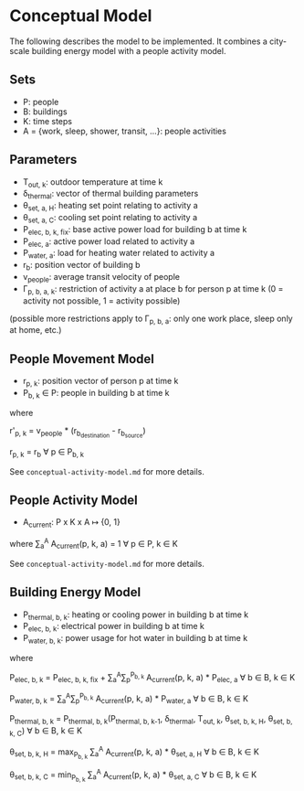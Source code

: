 # Conceptual Model

The following describes the model to be implemented. It combines a city-scale building energy model with a people activity model.

## Sets

* P: people
* B: buildings
* K: time steps
* A = {work, sleep, shower, transit, ...}: people activities

## Parameters

* T<sub>out, k</sub>: outdoor temperature at time k
* &delta;<sub>thermal</sub>: vector of thermal building parameters
* &theta;<sub>set, a, H</sub>: heating set point relating to activity a
* &theta;<sub>set, a, C</sub>: cooling set point relating to activity a
* P<sub>elec, b, k, fix</sub>: base active power load for building b at time k
* P<sub>elec, a</sub>: active power load related to activity a
* P<sub>water, a</sub>: load for heating water related to activity a
* r<sub>b</sub>: position vector of building b
* v<sub>people</sub>: average transit velocity of people
* &Gamma;<sub>p, b, a, k</sub>: restriction of activity a at place b for person p at time k (0 = activity not possible, 1 = activity possible)

(possible more restrictions apply to &Gamma;<sub>p, b, a</sub>: only one work place, sleep only at home, etc.)

## People Movement Model

* r<sub>p, k</sub>: position vector of person p at time k
* P<sub>b, k</sub> &isin; P: people in building b at time k

where

r'<sub>p, k</sub> = v<sub>people</sub> * (r<sub>b<sub>destination</sub></sub> - r<sub>b<sub>source</sub></sub>)

r<sub>p, k</sub> = r<sub>b</sub> &forall; p &isin; P<sub>b, k</sub>

See `conceptual-activity-model.md` for more details.

## People Activity Model

* A<sub>current</sub>: P x K x A &#8614; {0, 1}

where &sum;<sub>a</sub><sup>A</sup> A<sub>current</sub>(p, k, a) = 1 &forall; p &isin; P, k &isin; K

See `conceptual-activity-model.md` for more details.

## Building Energy Model

* P<sub>thermal, b, k</sub>: heating or cooling power in building b at time k
* P<sub>elec, b, k</sub>: electrical power in building b at time k
* P<sub>water, b, k</sub>: power usage for hot water in building b at time k

where

P<sub>elec, b, k</sub> = P<sub>elec, b, k, fix</sub> + &sum;<sub>a</sub><sup>A</sup>&sum;<sub>p</sub><sup>P<sub>b, k</sub></sup> A<sub>current</sub>(p, k, a) * P<sub>elec, a</sub> &forall; b &isin; B, k &isin; K

P<sub>water, b, k</sub> = &sum;<sub>a</sub><sup>A</sup>&sum;<sub>p</sub><sup>P<sub>b, k</sub></sup> A<sub>current</sub>(p, k, a) * P<sub>water, a</sub> &forall; b &isin; B, k &isin; K

P<sub>thermal, b, k</sub> = P<sub>thermal, b, k</sub>(P<sub>thermal, b, k-1</sub>, &delta;<sub>thermal</sub>, T<sub>out, k</sub>, &theta;<sub>set, b, k, H</sub>, &theta;<sub>set, b, k, C</sub>) &forall; b &isin; B, k &isin; K

&theta;<sub>set, b, k, H</sub> = max<sub>P<sub>b, k</sub></sub> &sum;<sub>a</sub><sup>A</sup> A<sub>current</sub>(p, k, a) * &theta;<sub>set, a, H</sub> &forall; b &isin; B, k &isin; K

&theta;<sub>set, b, k, C</sub> = min<sub>P<sub>b, k</sub></sub> &sum;<sub>a</sub><sup>A</sup> A<sub>current</sub>(p, k, a) * &theta;<sub>set, a, C</sub> &forall; b &isin; B, k &isin; K
